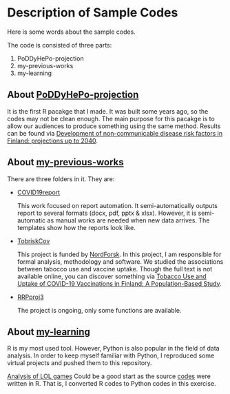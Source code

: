 # Description of Sample Codes

Here is some words about the sample codes.

The code is consisted of three parts:
1. PoDDyHePo-projection
2. my-previous-works
3. my-learning

## About [PoDDyHePo-projection](https://github.com/zauziii/PoDDyHePo-projection)

It is the first R pacakge that I made. It was built some years ago, so the codes may not be clean enough. The main purpose for this pacakge is to allow our audiences to produce something using the same method. Results can be found via [Development of non-communicable disease risk factors in Finland: projections up to 2040](https://doi.org/10.1177/14034948221110025).

## About [my-previous-works](https://github.com/zauziii/my-previous-works)

There are three folders in it. They are:

- [COVID19report](https://github.com/zauziii/my-previous-works/tree/master/COVID19report)
  
  This work focused on report automation. It semi-automatically outputs report to several formats (docx, pdf, pptx & xlsx). However, it is semi-automatic as manual works are needed when new data arrives. The templates show how the reports look like.
  
- [TobriskCov](https://github.com/zauziii/my-previous-works/tree/master/TobriskCov)

  This project is funded by [NordForsk](https://www.nordforsk.org/projects/addressing-smoking-paradox-etiology-covid-19-through-population-based-studies-tobrisk-cov). In this project, I am responsible for formal analysis, methodology and software. We studied the associations between tabocco use and vaccine uptake. Though the full text is not available online, you can discover something via [Tobacco Use and Uptake of COVID-19 Vaccinations in Finland: A Population-Based Study](https://doi.org/10.1093/ntr/ntad234).

- [RRPproj3](https://github.com/zauziii/my-previous-works/tree/master/RRPproj3/funcs)

  The project is ongoing, only some functions are available.

## About [my-learning](https://github.com/zauziii/my-learning)

R is my most used tool. However, Python is also popular in the field of data analysis. In order to keep myself familiar with Python, I reproduced some virtual projects and pushed them to this repository. 

[Analysis of LOL games](https://github.com/zauziii/my-learning/blob/master/LOLgames/LOLgames.ipynb) Could be a good start as the source [codes](https://www.kaggle.com/code/jonathanbouchet/lol-games-4-years-of-esport) were written in R. That is, I converted R codes to Python codes in this exercise.
